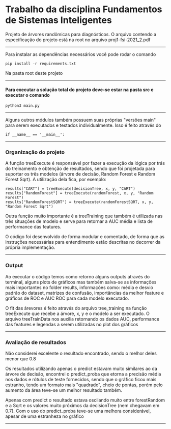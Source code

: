 # Trabalho da disciplina Fundamentos de Sistemas Inteligentes
Projeto de árvores randômicas para diagnósticos. O arquivo contendo a especificação do projeto está na root no arquivo proj1-fsi-2021_2.pdf
____

Para instalar as dependências necessários você pode rodar o comando 
```
pip install -r requirements.txt
```
Na pasta root deste projeto
____

#### Para executar a solução total do projeto deve-se estar na pasta src e executar o comando
```
python3 main.py
```
___
Alguns outros módulos também possuem suas próprias "versões main" para serem executados e testados individualmente. Isso é feito através do
```
if __name__ == '__main__':
```
____
### Organização do projeto
A função treeExecute é responsável por fazer a execução da lógica por trás do treinamento e obtenção de resultados, sendo que foi projetada para suportar os três modelos (árvore de decisão, Random Forest e Random Forest Sqrt). A utilização dela fica, por exemplo:
```
results["CART"] = treeExecute(decisionTree, x, y, "CART")
results["RandomForest"] = treeExecute(randomForest, x, y, "Random Forest")
results["RandomForestSQRT"] = treeExecute(randomForestSQRT, x, y, "Random Forest Sqrt")
```
Outra função muito importante é a treeTraining que também é utilizada nas três situações de modelo e serve para retornar a AUC média e lista de performance das features.

O código foi desenvolvido de forma modular e comentado, de forma que as instruções necessárias para entendimento estão descritas no decorrer da própria implementação.
____
### Output
Ao executar o código temos como retorno alguns outputs através do terminal, alguns plots de gráficos mas também salva-se as informações mais importantes no folder results, informações como: média e desvio padrão do dataset, matrizes de confusão, importâncias da melhor feature e gráficos de ROC e AUC ROC para cada modelo executado.

O fit das árevores é feito através do arquivo tree_training na função treeExecute que recebe a árvore, x, y e o modelo a ser executado. O arquivo treeTrainData nos auxilia retornando os dados AUC, performance das features e legendas a serem utilizadas no plot dos gráficos

____
### Avaliação de resultados
Não considerei excelente o resultado encontrado, sendo o melhor deles menor que 0.8

Os resultados utilizando apenas o predict estavam muito similares ao da árvore de decisão, encontrei o predict_proba que etorna a precisão média nos dados e rótulos de teste fornecidos, sendo que o gráfico ficou mais estranho, tendo um formato mais "quadrado", cheio de pontas, porém pelo aumento da área teve-se um melhor resultado também.

Apenas com predict o resultado estava oscilando muito entre forestRandom e a Sqrt e os valores muito próximos da decisionTree (nem chegavam em 0.7). Com o uso do predict_proba teve-se uma melhora considerável, apesar de uma estranheza no gráfico
____